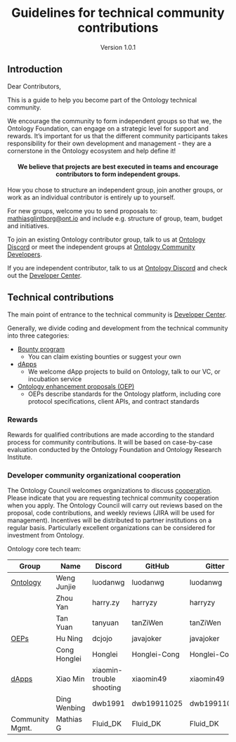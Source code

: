 

<h1 align="center">Guidelines for technical community contributions</h1>

<p align="center" class="version">Version 1.0.1 </p> 

## Introduction

Dear Contributors,

This is a guide to help you become part of the Ontology technical community.

We encourage the community to form independent groups so that we, the Ontology Foundation, can engage on a strategic level for support and rewards. It’s important for us that the different community participants takes responsibility for their own development and management - they are a cornerstone in the Ontology ecosystem and help define it!

<h4 align="center">We believe that projects are best executed in teams and encourage contributors to form independent groups.</h4>

How you chose to structure an independent group, join another groups, or work as an individual contributor is entirely up to yourself. 

For new groups, welcome you to send proposals to: mathiasglintborg@ont.io and include e.g. structure of group, team, budget and initiatives.

To join an existing Ontology contributor group, talk to us at [Ontology Discord](https://discord.gg/9zcTQNy) or meet the independent groups at [Ontology Community Developers](https://discord.gg/YWXB9kj).

If you are independent contributor, talk to us at [Ontology Discord](https://discord.gg/9zcTQNy) and check out the [Developer Center](https://developer.ont.io/).

## Technical contributions

The main point of entrance to the technical community is [Developer Center](https://developer.ont.io/).

Generally, we divide coding and development from the technical community into three categories:

- [Bounty program](https://bounty.ont.io/)
  - You can claim existing bounties or suggest your own
- [dApps](https://dapp.ont.io/)
  - We welcome dApp projects to build on Ontology, talk to our VC, or incubation service
- [Ontology enhancement proposals (OEP)](https://github.com/ontio/OEPs)
  - OEPs describe standards for the Ontology platform, including core protocol specifications, client APIs, and contract standards

### Rewards

Rewards for qualified contributions are made according to the standard process for community contributions. It will be based on case-by-case evaluation conducted by the Ontology Foundation and Ontology Research Institute. 

### Developer community organizational cooperation

The Ontology Council welcomes organizations to discuss [cooperation](https://info.ont.io/cooperation/en). Please indicate that you are requesting technical community cooperation when you apply. The Ontology Council will carry out reviews based on the proposal, code contributions, and weekly reviews (JIRA will be used for management). Incentives will be distributed to partner institutions on a regular basis. Particularly excellent organizations can be considered for investment from Ontology.

Ontology core tech team:

| **Group**                                     | **Name**     | **Discord**              | **GitHub**   | **Gitter**   |
| --------------------------------------------- | ------------ | ------------------------ | ------------ | ------------ |
| [Ontology](https://github.com/ontio/ontology) | Weng Junjie  | luodanwg                 | luodanwg     | luodanwg     |
|                                               | Zhou Yan     | harry.zy                 | harryzy      | harryzy      |
|                                               | Tan Yuan     | tanyuan                  | tanZiWen     | tanZiWen     |
| [OEPs](https://github.com/ontio/OEPs)         | Hu Ning      | dcjojo                   | javajoker    | javajoker    |
|                                               | Cong Honglei | Honglei                  | Honglei-Cong | Honglei-Cong |
| [dApps](https://github.com/ontio/ONTO)        | Xiao Min     | xiaomin-trouble shooting | xiaomin49    | xiaomin49    |
|                                               | Ding Wenbing | dwb1991                  | dwb19911025  | dwb19911025  |
|  Community Mgmt.                              | Mathias G    | Fluid_DK                 | Fluid_DK     | Fluid_DK     |
